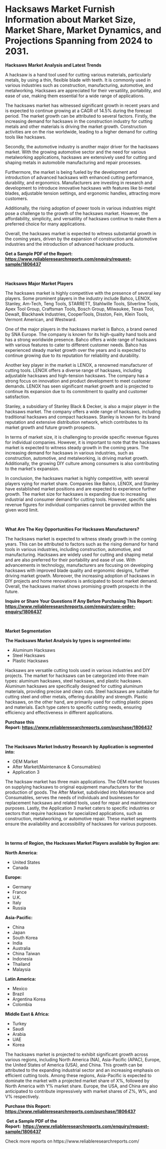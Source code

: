 <p><h1>Hacksaws Market Furnish Information about Market Size, Market Share, Market Dynamics, and Projections Spanning from 2024 to 2031.</h1></p><p><strong>Hacksaws Market Analysis and Latest Trends</strong></p>
<p><p>A hacksaw is a hand tool used for cutting various materials, particularly metals, by using a thin, flexible blade with teeth. It is commonly used in various industries such as construction, manufacturing, automotive, and metalworking. Hacksaws are appreciated for their versatility, portability, and ease of use, making them essential for a wide range of applications.</p><p>The hacksaws market has witnessed significant growth in recent years and is expected to continue growing at a CAGR of 14.5% during the forecast period. The market growth can be attributed to several factors. Firstly, the increasing demand for hacksaws in the construction industry for cutting metals and other materials is driving the market growth. Construction activities are on the rise worldwide, leading to a higher demand for cutting tools like hacksaws.</p><p>Secondly, the automotive industry is another major driver for the hacksaws market. With the growing automotive sector and the need for various metalworking applications, hacksaws are extensively used for cutting and shaping metals in automobile manufacturing and repair processes.</p><p>Furthermore, the market is being fueled by the development and introduction of advanced hacksaws with enhanced cutting performance, durability, and ergonomics. Manufacturers are investing in research and development to introduce innovative hacksaws with features like bi-metal blades, adjustable tension settings, and ergonomic handles, attracting more customers.</p><p>Additionally, the rising adoption of power tools in various industries might pose a challenge to the growth of the hacksaws market. However, the affordability, simplicity, and versatility of hacksaws continue to make them a preferred choice for many applications.</p><p>Overall, the hacksaws market is expected to witness substantial growth in the coming years, driven by the expansion of construction and automotive industries and the introduction of advanced hacksaw products.</p></p>
<p><strong>Get a Sample PDF of the Report:&nbsp; <a href="https://www.reliableresearchreports.com/enquiry/request-sample/1806437">https://www.reliableresearchreports.com/enquiry/request-sample/1806437</a></strong></p>
<p>&nbsp;</p>
<p><strong>Hacksaws Major Market Players</strong></p>
<p><p>The hacksaws market is highly competitive with the presence of several key players. Some prominent players in the industry include Bahco, LENOX, Stanley, Am-Tech, Teng Tools, STARRETT, Stahlwille Tools, Silverline Tools, Apex Tool Group, Craftsman Tools, Bosch Group, Milwaukee, Texas Tool, Dewalt, Blackhawk Industries, CooperTools, Disston, Fein, Klein Tools, Vermont American, and Westward.</p><p>One of the major players in the hacksaws market is Bahco, a brand owned by SNA Europe. The company is known for its high-quality hand tools and has a strong worldwide presence. Bahco offers a wide range of hacksaws with various features to cater to different customer needs. Bahco has experienced steady market growth over the years and is expected to continue growing due to its reputation for reliability and durability.</p><p>Another key player in the market is LENOX, a renowned manufacturer of cutting tools. LENOX offers a diverse range of hacksaws, including adjustable hacksaws and high-tension hacksaws. The company has a strong focus on innovation and product development to meet customer demands. LENOX has seen significant market growth and is projected to continue its expansion due to its commitment to quality and customer satisfaction.</p><p>Stanley, a subsidiary of Stanley Black & Decker, is also a major player in the hacksaws market. The company offers a wide range of hacksaws, including traditional hacksaws and compact hacksaws. Stanley is known for its brand reputation and extensive distribution network, which contributes to its market growth and future growth prospects.</p><p>In terms of market size, it is challenging to provide specific revenue figures for individual companies. However, it is important to note that the hacksaws market is expected to witness steady growth in the coming years. The increasing demand for hacksaws in various industries, such as construction, automotive, and metalworking, is driving market growth. Additionally, the growing DIY culture among consumers is also contributing to the market's expansion.</p><p>In conclusion, the hacksaws market is highly competitive, with several players vying for market share. Companies like Bahco, LENOX, and Stanley have established market positions and are expected to experience further growth. The market size for hacksaws is expanding due to increasing industrial and consumer demand for cutting tools. However, specific sales revenue figures for individual companies cannot be provided within the given word limit.</p></p>
<p>&nbsp;</p>
<p><strong>What Are The Key Opportunities For Hacksaws Manufacturers?</strong></p>
<p><p>The hacksaws market is expected to witness steady growth in the coming years. This can be attributed to factors such as the rising demand for hand tools in various industries, including construction, automotive, and manufacturing. Hacksaws are widely used for cutting and shaping metal and are also preferred for their portability and ease of use. With advancements in technology, manufacturers are focusing on developing hacksaws with improved blade quality and ergonomic designs, further driving market growth. Moreover, the increasing adoption of hacksaws in DIY projects and home renovations is anticipated to boost market demand. Overall, the hacksaws market shows promising growth prospects in the future.</p></p>
<p><strong>Inquire or Share Your Questions If Any Before Purchasing This Report: <a href="https://www.reliableresearchreports.com/enquiry/pre-order-enquiry/1806437">https://www.reliableresearchreports.com/enquiry/pre-order-enquiry/1806437</a></strong></p>
<p>&nbsp;</p>
<p><strong>Market Segmentation</strong></p>
<p><strong>The Hacksaws Market Analysis by types is segmented into:</strong></p>
<p><ul><li>Aluminum Hacksaws</li><li>Steel Hacksaws</li><li>Plastic Hacksaws</li></ul></p>
<p><p>Hacksaws are versatile cutting tools used in various industries and DIY projects. The market for hacksaws can be categorized into three main types: aluminum hacksaws, steel hacksaws, and plastic hacksaws. Aluminum hacksaws are specifically designed for cutting aluminum materials, providing precise and clean cuts. Steel hacksaws are suitable for cutting steel and other metals, offering durability and strength. Plastic hacksaws, on the other hand, are primarily used for cutting plastic pipes and materials. Each type caters to specific cutting needs, ensuring efficiency and effectiveness in different applications.</p></p>
<p><strong>Purchase this Report:&nbsp;<a href="https://www.reliableresearchreports.com/purchase/1806437">https://www.reliableresearchreports.com/purchase/1806437</a></strong></p>
<p>&nbsp;</p>
<p><strong>The Hacksaws Market Industry Research by Application is segmented into:</strong></p>
<p><ul><li>OEM Market</li><li>After Market(Maintenance & Consumables)</li><li>Application 3</li></ul></p>
<p><p>The hacksaw market has three main applications. The OEM market focuses on supplying hacksaws to original equipment manufacturers for the production of goods. The After Market, subdivided into Maintenance and Consumables, serves the needs of individuals and businesses for replacement hacksaws and related tools, used for repair and maintenance purposes. Lastly, the Application 3 market caters to specific industries or sectors that require hacksaws for specialized applications, such as construction, metalworking, or automotive repair. These market segments ensure the availability and accessibility of hacksaws for various purposes.</p></p>
<p>&nbsp;</p>
<p><strong>In terms of Region, the Hacksaws Market Players available by Region are:</strong></p>
<p>
    <p> <strong> North America: </strong>
        <ul>
            <li>United States</li>
            <li>Canada</li>
        </ul>
        </p> 
    <p> <strong> Europe: </strong>
        <ul>
            <li>Germany</li>
            <li>France</li>
            <li>U.K.</li>
            <li>Italy</li>
            <li>Russia</li>
        </ul>
        </p> 
    <p> <strong> Asia-Pacific: </strong>
        <ul>
            <li>China</li>
            <li>Japan</li>
            <li>South Korea</li>
            <li>India</li>
            <li>Australia</li>
            <li>China Taiwan</li>
            <li>Indonesia</li>
            <li>Thailand</li>
            <li>Malaysia</li>
        </ul>
        </p> 
    <p> <strong> Latin America: </strong>
        <ul>
            <li>Mexico</li>
            <li>Brazil</li>
            <li>Argentina Korea</li>
            <li>Colombia</li>
        </ul>
        </p> 
    <p> <strong> Middle East & Africa: </strong>
        <ul>
            <li>Turkey</li>
            <li>Saudi</li>
            <li>Arabia</li>
            <li>UAE</li>
            <li>Korea</li>
        </ul>
    </p>
    </p>
<p><p>The hacksaws market is projected to exhibit significant growth across various regions, including North America (NA), Asia-Pacific (APAC), Europe, the United States of America (USA), and China. This growth can be attributed to the expanding industrial sector and an increasing emphasis on efficient cutting tools. Among these regions, Asia-Pacific is expected to dominate the market with a projected market share of X%, followed by North America with Y% market share. Europe, the USA, and China are also anticipated to contribute impressively with market shares of Z%, W%, and V% respectively.</p></p>
<p><strong>Purchase this Report: <a href="https://www.reliableresearchreports.com/purchase/1806437">https://www.reliableresearchreports.com/purchase/1806437</a></strong></p>
<p>&nbsp;<strong>Get a Sample PDF of the Report:&nbsp;&nbsp;<a href="https://www.reliableresearchreports.com/enquiry/request-sample/1806437">https://www.reliableresearchreports.com/enquiry/request-sample/1806437</a></strong></p>
<p><strong></strong></p>
<p>Check more reports on https://www.reliableresearchreports.com/</p>